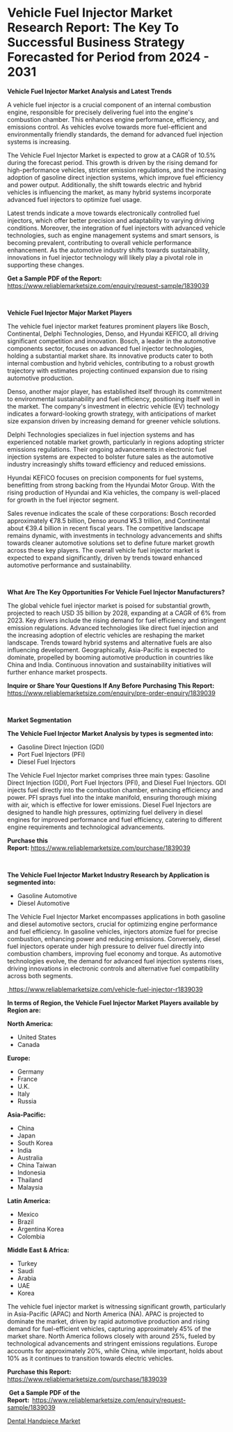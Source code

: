 <p><h1>Vehicle Fuel Injector Market Research Report: The Key To Successful Business Strategy Forecasted for Period from 2024 - 2031</h1></p><p><strong>Vehicle Fuel Injector Market Analysis and Latest Trends</strong></p>
<p><p>A vehicle fuel injector is a crucial component of an internal combustion engine, responsible for precisely delivering fuel into the engine's combustion chamber. This enhances engine performance, efficiency, and emissions control. As vehicles evolve towards more fuel-efficient and environmentally friendly standards, the demand for advanced fuel injection systems is increasing.</p><p>The Vehicle Fuel Injector Market is expected to grow at a CAGR of 10.5% during the forecast period. This growth is driven by the rising demand for high-performance vehicles, stricter emission regulations, and the increasing adoption of gasoline direct injection systems, which improve fuel efficiency and power output. Additionally, the shift towards electric and hybrid vehicles is influencing the market, as many hybrid systems incorporate advanced fuel injectors to optimize fuel usage.</p><p>Latest trends indicate a move towards electronically controlled fuel injectors, which offer better precision and adaptability to varying driving conditions. Moreover, the integration of fuel injectors with advanced vehicle technologies, such as engine management systems and smart sensors, is becoming prevalent, contributing to overall vehicle performance enhancement. As the automotive industry shifts towards sustainability, innovations in fuel injector technology will likely play a pivotal role in supporting these changes.</p></p>
<p><strong>Get a Sample PDF of the Report:&nbsp;</strong> <a href="https://www.reliablemarketsize.com/enquiry/request-sample/1839039?utm_campaign=1105&utm_medium=2&utm_source=Github&utm_content=ia&utm_term=04112024&utm_id=vehicle-fuel-injector">https://www.reliablemarketsize.com/enquiry/request-sample/1839039</a></p>
<p>&nbsp;</p>
<p><strong>Vehicle Fuel Injector Major Market Players</strong></p>
<p><p>The vehicle fuel injector market features prominent players like Bosch, Continental, Delphi Technologies, Denso, and Hyundai KEFICO, all driving significant competition and innovation. Bosch, a leader in the automotive components sector, focuses on advanced fuel injector technologies, holding a substantial market share. Its innovative products cater to both internal combustion and hybrid vehicles, contributing to a robust growth trajectory with estimates projecting continued expansion due to rising automotive production.</p><p>Denso, another major player, has established itself through its commitment to environmental sustainability and fuel efficiency, positioning itself well in the market. The company's investment in electric vehicle (EV) technology indicates a forward-looking growth strategy, with anticipations of market size expansion driven by increasing demand for greener vehicle solutions.</p><p>Delphi Technologies specializes in fuel injection systems and has experienced notable market growth, particularly in regions adopting stricter emissions regulations. Their ongoing advancements in electronic fuel injection systems are expected to bolster future sales as the automotive industry increasingly shifts toward efficiency and reduced emissions.</p><p>Hyundai KEFICO focuses on precision components for fuel systems, benefitting from strong backing from the Hyundai Motor Group. With the rising production of Hyundai and Kia vehicles, the company is well-placed for growth in the fuel injector segment.</p><p>Sales revenue indicates the scale of these corporations: Bosch recorded approximately €78.5 billion, Denso around ¥5.3 trillion, and Continental about €39.4 billion in recent fiscal years. The competitive landscape remains dynamic, with investments in technology advancements and shifts towards cleaner automotive solutions set to define future market growth across these key players. The overall vehicle fuel injector market is expected to expand significantly, driven by trends toward enhanced automotive performance and sustainability.</p></p>
<p>&nbsp;</p>
<p><strong>What Are The Key Opportunities For Vehicle Fuel Injector Manufacturers?</strong></p>
<p><p>The global vehicle fuel injector market is poised for substantial growth, projected to reach USD 35 billion by 2028, expanding at a CAGR of 6% from 2023. Key drivers include the rising demand for fuel efficiency and stringent emission regulations. Advanced technologies like direct fuel injection and the increasing adoption of electric vehicles are reshaping the market landscape. Trends toward hybrid systems and alternative fuels are also influencing development. Geographically, Asia-Pacific is expected to dominate, propelled by booming automotive production in countries like China and India. Continuous innovation and sustainability initiatives will further enhance market prospects.</p></p>
<p><strong>Inquire or Share Your Questions If Any Before Purchasing This Report:</strong> <a href="https://www.reliablemarketsize.com/enquiry/pre-order-enquiry/1839039?utm_campaign=1105&utm_medium=2&utm_source=Github&utm_content=ia&utm_term=04112024&utm_id=vehicle-fuel-injector">https://www.reliablemarketsize.com/enquiry/pre-order-enquiry/1839039</a></p>
<p>&nbsp;</p>
<p><strong>Market Segmentation</strong></p>
<p><strong>The Vehicle Fuel Injector Market Analysis by types is segmented into:</strong></p>
<p><ul><li>Gasoline Direct Injection (GDI)</li><li>Port Fuel Injectors (PFI)</li><li>Diesel Fuel Injectors</li></ul></p>
<p><p>The Vehicle Fuel Injector market comprises three main types: Gasoline Direct Injection (GDI), Port Fuel Injectors (PFI), and Diesel Fuel Injectors. GDI injects fuel directly into the combustion chamber, enhancing efficiency and power. PFI sprays fuel into the intake manifold, ensuring thorough mixing with air, which is effective for lower emissions. Diesel Fuel Injectors are designed to handle high pressures, optimizing fuel delivery in diesel engines for improved performance and fuel efficiency, catering to different engine requirements and technological advancements.</p></p>
<p><strong>Purchase this Report:&nbsp;</strong><a href="https://www.reliablemarketsize.com/purchase/1839039?utm_campaign=1105&utm_medium=2&utm_source=Github&utm_content=ia&utm_term=04112024&utm_id=vehicle-fuel-injector">https://www.reliablemarketsize.com/purchase/1839039</a></p>
<p>&nbsp;</p>
<p><strong>The Vehicle Fuel Injector Market Industry Research by Application is segmented into:</strong></p>
<p><ul><li>Gasoline Automotive</li><li>Diesel Automotive</li></ul></p>
<p><p>The Vehicle Fuel Injector Market encompasses applications in both gasoline and diesel automotive sectors, crucial for optimizing engine performance and fuel efficiency. In gasoline vehicles, injectors atomize fuel for precise combustion, enhancing power and reducing emissions. Conversely, diesel fuel injectors operate under high pressure to deliver fuel directly into combustion chambers, improving fuel economy and torque. As automotive technologies evolve, the demand for advanced fuel injection systems rises, driving innovations in electronic controls and alternative fuel compatibility across both segments.</p></p>
<p><a href="https://www.reliablemarketsize.com/vehicle-fuel-injector-r1839039?utm_campaign=1105&utm_medium=2&utm_source=Github&utm_content=ia&utm_term=04112024&utm_id=vehicle-fuel-injector">&nbsp;https://www.reliablemarketsize.com/vehicle-fuel-injector-r1839039</a></p>
<p><strong>In terms of Region, the Vehicle Fuel Injector Market Players available by Region are:</strong></p>
<p>
    <p> <strong> North America: </strong>
        <ul>
            <li>United States</li>
            <li>Canada</li>
        </ul>
        </p> 
    <p> <strong> Europe: </strong>
        <ul>
            <li>Germany</li>
            <li>France</li>
            <li>U.K.</li>
            <li>Italy</li>
            <li>Russia</li>
        </ul>
        </p> 
    <p> <strong> Asia-Pacific: </strong>
        <ul>
            <li>China</li>
            <li>Japan</li>
            <li>South Korea</li>
            <li>India</li>
            <li>Australia</li>
            <li>China Taiwan</li>
            <li>Indonesia</li>
            <li>Thailand</li>
            <li>Malaysia</li>
        </ul>
        </p> 
    <p> <strong> Latin America: </strong>
        <ul>
            <li>Mexico</li>
            <li>Brazil</li>
            <li>Argentina Korea</li>
            <li>Colombia</li>
        </ul>
        </p> 
    <p> <strong> Middle East & Africa: </strong>
        <ul>
            <li>Turkey</li>
            <li>Saudi</li>
            <li>Arabia</li>
            <li>UAE</li>
            <li>Korea</li>
        </ul>
    </p>
    </p>
<p><p>The vehicle fuel injector market is witnessing significant growth, particularly in Asia-Pacific (APAC) and North America (NA). APAC is projected to dominate the market, driven by rapid automotive production and rising demand for fuel-efficient vehicles, capturing approximately 45% of the market share. North America follows closely with around 25%, fueled by technological advancements and stringent emissions regulations. Europe accounts for approximately 20%, while China, while important, holds about 10% as it continues to transition towards electric vehicles.</p></p>
<p><strong>Purchase this Report: </strong><a href="https://www.reliablemarketsize.com/purchase/1839039?utm_campaign=1105&utm_medium=2&utm_source=Github&utm_content=ia&utm_term=04112024&utm_id=vehicle-fuel-injector">https://www.reliablemarketsize.com/purchase/1839039</a></p>
<p>&nbsp;<strong>Get a Sample PDF of the Report:&nbsp;&nbsp;</strong><a href="https://www.reliablemarketsize.com/enquiry/request-sample/1839039?utm_campaign=1105&utm_medium=2&utm_source=Github&utm_content=ia&utm_term=04112024&utm_id=vehicle-fuel-injector">https://www.reliablemarketsize.com/enquiry/request-sample/1839039</a></p>
<p><strong></strong></p>
<p><p><a href="https://issuu.com/reportprime-2/docs/dental-handpiece-market-size-2030.p_97efb62a0fb622?utm_campaign=1105&utm_medium=2&utm_source=Github&utm_content=ia&utm_term=04112024&utm_id=vehicle-fuel-injector">Dental Handpiece Market</a></p></p>